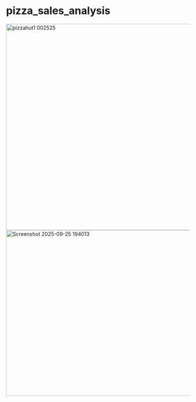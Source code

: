 # pizza_sales_analysis
<img width="820" height="564" alt="pizzahut1 002525" src="https://github.com/user-attachments/assets/8458bd8f-5a9d-474d-93f2-69c8e91aa2dc" />
<img width="797" height="453" alt="Screenshot 2025-09-25 194013" src="https://github.com/user-attachments/assets/07cfa3d5-879f-4429-82d4-19c4d6b58550" />

